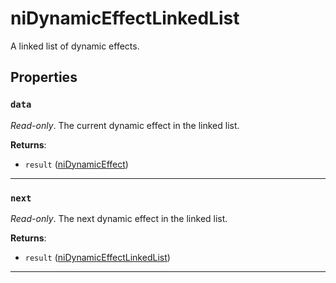 <!---
	This file is autogenerated. Do not edit this file manually. Your changes will be ignored.
	More information: https://github.com/MWSE/MWSE/tree/master/docs
-->

# niDynamicEffectLinkedList

A linked list of dynamic effects.

## Properties

### `data`

*Read-only*. The current dynamic effect in the linked list.

**Returns**:

* `result` ([niDynamicEffect](../../types/niDynamicEffect))

***

### `next`

*Read-only*. The next dynamic effect in the linked list.

**Returns**:

* `result` ([niDynamicEffectLinkedList](../../types/niDynamicEffectLinkedList))

***

